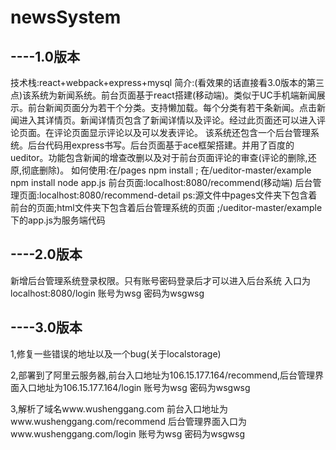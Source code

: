 # newsSystem
## ----1.0版本


技术栈:react+webpack+express+mysql
简介:(看效果的话直接看3.0版本的第三点)该系统为新闻系统。前台页面基于react搭建(移动端)。类似于UC手机端新闻展示。前台新闻页面分为若干个分类。支持懒加载。每个分类有若干条新闻。点击新闻进入其详情页。新闻详情页包含了新闻详情以及评论。经过此页面还可以进入评论页面。在评论页面显示评论以及可以发表评论。
	该系统还包含一个后台管理系统。后台代码用express书写。后台页面基于ace框架搭建。并用了百度的ueditor。功能包含新闻的增查改删以及对于前台页面评论的审查(评论的删除,还原,彻底删除)。
如何使用:在/pages     npm install ;   在/ueditor-master/example   npm install  node app.js  	前台页面:localhost:8080/recommend(移动端)   后台管理页面:localhost:8080/recommend-detail
ps:源文件中pages文件夹下包含着前台的页面;html文件夹下包含着后台管理系统的页面	;/ueditor-master/example  下的app.js为服务端代码

## ----2.0版本

新增后台管理系统登录权限。只有账号密码登录后才可以进入后台系统 入口为localhost:8080/login 账号为wsg  密码为wsgwsg




## ----3.0版本

1,修复一些错误的地址以及一个bug(关于localstorage)

2,部署到了阿里云服务器,前台入口地址为106.15.177.164/recommend,后台管理界面入口地址为106.15.177.164/login  账号为wsg 密码为wsgwsg

3,解析了域名www.wushenggang.com 	前台入口地址为www.wushenggang.com/recommend   后台管理界面入口为www.wushenggang.com/login 账号为wsg 密码为wsgwsg
